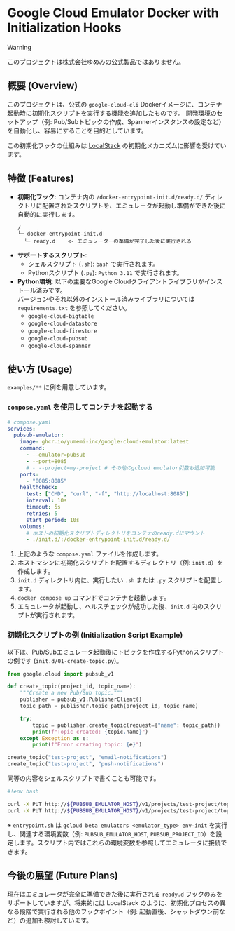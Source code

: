 # Google Cloud Emulator Docker with Initialization Hooks

> [!WARNING]
> このプロジェクトは株式会社ゆめみの公式製品ではありません。

## 概要 (Overview)

このプロジェクトは、公式の `google-cloud-cli` Dockerイメージに、コンテナ起動時に初期化スクリプトを実行する機能を追加したものです。
開発環境のセットアップ（例: Pub/Subトピックの作成、Spannerインスタンスの設定など）を自動化し、容易にすることを目的としています。

この初期化フックの仕組みは [LocalStack](https://github.com/localstack/localstack) の初期化メカニズムに影響を受けています。

## 特徴 (Features)

* **初期化フック**: コンテナ内の `/docker-entrypoint-init.d/ready.d/` ディレクトリに配置されたスクリプトを、エミュレータが起動し準備ができた後に自動的に実行します。
  ```
  /
  └─ docker-entrypoint-init.d
    └─ ready.d    <- エミュレーターの準備が完了した後に実行される
  ```
* **サポートするスクリプト**:
  * シェルスクリプト (`.sh`): `bash` で実行されます。
  * Pythonスクリプト (`.py`): `Python 3.11` で実行されます。
* **Python環境**: 以下の主要なGoogle Cloudクライアントライブラリがインストール済みです。  
  バージョンやそれ以外のインストール済みライブラリについては `requirements.txt` を参照してください。
  * `google-cloud-bigtable`
  * `google-cloud-datastore`
  * `google-cloud-firestore`
  * `google-cloud-pubsub`
  * `google-cloud-spanner`
  

## 使い方 (Usage)

`examples/**` に例を用意しています。

### `compose.yaml` を使用してコンテナを起動する

```yaml
# compose.yaml
services:
  pubsub-emulator:
    image: ghcr.io/yumemi-inc/google-cloud-emulator:latest
    command:
      - --emulator=pubsub
      - --port=8085
      # - --project=my-project # その他のgcloud emulator引数も追加可能
    ports:
      - "8085:8085"
    healthcheck:
      test: ["CMD", "curl", "-f", "http://localhost:8085"]
      interval: 10s
      timeout: 5s
      retries: 5
      start_period: 10s
    volumes:
      # ホストの初期化スクリプトディレクトリをコンテナのready.dにマウント
      - ./init.d/:/docker-entrypoint-init.d/ready.d/
```

1. 上記のような `compose.yaml` ファイルを作成します。
2. ホストマシンに初期化スクリプトを配置するディレクトリ（例: `init.d`）を作成します。
3. `init.d` ディレクトリ内に、実行したい `.sh` または `.py` スクリプトを配置します。
4. `docker compose up` コマンドでコンテナを起動します。
5. エミュレータが起動し、ヘルスチェックが成功した後、`init.d` 内のスクリプトが実行されます。

### 初期化スクリプトの例 (Initialization Script Example)

以下は、Pub/Subエミュレータ起動後にトピックを作成するPythonスクリプトの例です (`init.d/01-create-topic.py`)。

```python
from google.cloud import pubsub_v1

def create_topic(project_id, topic_name):
    """Create a new Pub/Sub topic."""
    publisher = pubsub_v1.PublisherClient()
    topic_path = publisher.topic_path(project_id, topic_name)

    try:
        topic = publisher.create_topic(request={"name": topic_path})
        print(f"Topic created: {topic.name}")
    except Exception as e:
        print(f"Error creating topic: {e}")

create_topic("test-project", "email-notifications")
create_topic("test-project", "push-notifications")
```

同等の内容をシェルスクリプトで書くことも可能です。

```bash
#!env bash

curl -X PUT http://${PUBSUB_EMULATOR_HOST}/v1/projects/test-project/topics/email-notifications
curl -X PUT http://${PUBSUB_EMULATOR_HOST}/v1/projects/test-project/topics/push-notifications
```

※ `entrypoint.sh` は `gcloud beta emulators <emulator_type> env-init` を実行し、関連する環境変数（例: `PUBSUB_EMULATOR_HOST`, `PUBSUB_PROJECT_ID`）を設定します。スクリプト内ではこれらの環境変数を参照してエミュレータに接続できます。

## 今後の展望 (Future Plans)

現在はエミュレータが完全に準備できた後に実行される `ready.d` フックのみをサポートしていますが、将来的には LocalStack のように、初期化プロセスの異なる段階で実行される他のフックポイント（例: 起動直後、シャットダウン前など）の追加も検討しています。
